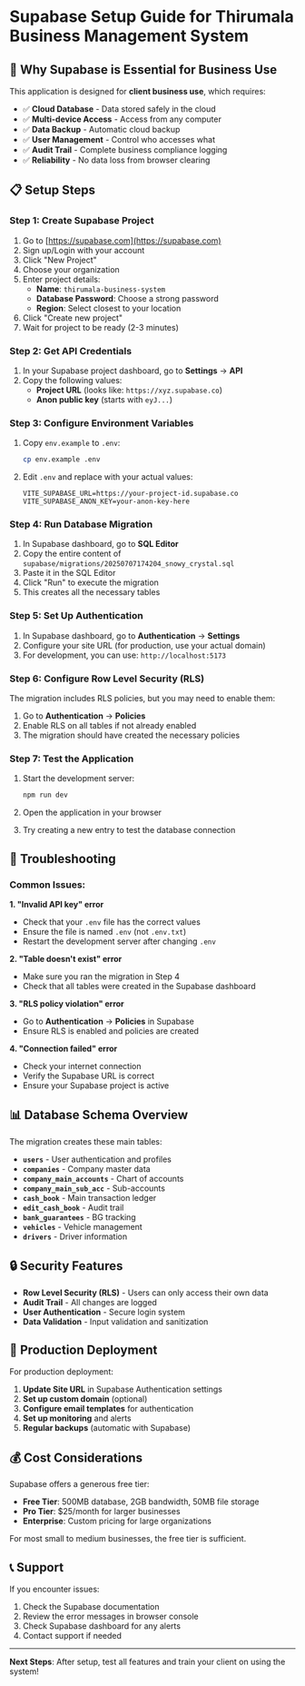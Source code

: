 # Supabase Setup Guide for Thirumala Business Management System

## 🚀 Why Supabase is Essential for Business Use

This application is designed for **client business use**, which requires:
- ✅ **Cloud Database** - Data stored safely in the cloud
- ✅ **Multi-device Access** - Access from any computer
- ✅ **Data Backup** - Automatic cloud backup
- ✅ **User Management** - Control who accesses what
- ✅ **Audit Trail** - Complete business compliance logging
- ✅ **Reliability** - No data loss from browser clearing

## 📋 Setup Steps

### Step 1: Create Supabase Project

1. Go to [https://supabase.com](https://supabase.com)
2. Sign up/Login with your account
3. Click "New Project"
4. Choose your organization
5. Enter project details:
   - **Name**: `thirumala-business-system`
   - **Database Password**: Choose a strong password
   - **Region**: Select closest to your location
6. Click "Create new project"
7. Wait for project to be ready (2-3 minutes)

### Step 2: Get API Credentials

1. In your Supabase project dashboard, go to **Settings** → **API**
2. Copy the following values:
   - **Project URL** (looks like: `https://xyz.supabase.co`)
   - **Anon public key** (starts with `eyJ...`)

### Step 3: Configure Environment Variables

1. Copy `env.example` to `.env`:
   ```bash
   cp env.example .env
   ```

2. Edit `.env` and replace with your actual values:
   ```env
   VITE_SUPABASE_URL=https://your-project-id.supabase.co
   VITE_SUPABASE_ANON_KEY=your-anon-key-here
   ```

### Step 4: Run Database Migration

1. In Supabase dashboard, go to **SQL Editor**
2. Copy the entire content of `supabase/migrations/20250707174204_snowy_crystal.sql`
3. Paste it in the SQL Editor
4. Click "Run" to execute the migration
5. This creates all the necessary tables

### Step 5: Set Up Authentication

1. In Supabase dashboard, go to **Authentication** → **Settings**
2. Configure your site URL (for production, use your actual domain)
3. For development, you can use: `http://localhost:5173`

### Step 6: Configure Row Level Security (RLS)

The migration includes RLS policies, but you may need to enable them:

1. Go to **Authentication** → **Policies**
2. Enable RLS on all tables if not already enabled
3. The migration should have created the necessary policies

### Step 7: Test the Application

1. Start the development server:
   ```bash
   npm run dev
   ```

2. Open the application in your browser
3. Try creating a new entry to test the database connection

## 🔧 Troubleshooting

### Common Issues:

**1. "Invalid API key" error**
- Check that your `.env` file has the correct values
- Ensure the file is named `.env` (not `.env.txt`)
- Restart the development server after changing `.env`

**2. "Table doesn't exist" error**
- Make sure you ran the migration in Step 4
- Check that all tables were created in the Supabase dashboard

**3. "RLS policy violation" error**
- Go to **Authentication** → **Policies** in Supabase
- Ensure RLS is enabled and policies are created

**4. "Connection failed" error**
- Check your internet connection
- Verify the Supabase URL is correct
- Ensure your Supabase project is active

## 📊 Database Schema Overview

The migration creates these main tables:

- **`users`** - User authentication and profiles
- **`companies`** - Company master data
- **`company_main_accounts`** - Chart of accounts
- **`company_main_sub_acc`** - Sub-accounts
- **`cash_book`** - Main transaction ledger
- **`edit_cash_book`** - Audit trail
- **`bank_guarantees`** - BG tracking
- **`vehicles`** - Vehicle management
- **`drivers`** - Driver information

## 🔒 Security Features

- **Row Level Security (RLS)** - Users can only access their own data
- **Audit Trail** - All changes are logged
- **User Authentication** - Secure login system
- **Data Validation** - Input validation and sanitization

## 🚀 Production Deployment

For production deployment:

1. **Update Site URL** in Supabase Authentication settings
2. **Set up custom domain** (optional)
3. **Configure email templates** for authentication
4. **Set up monitoring** and alerts
5. **Regular backups** (automatic with Supabase)

## 💰 Cost Considerations

Supabase offers a generous free tier:
- **Free Tier**: 500MB database, 2GB bandwidth, 50MB file storage
- **Pro Tier**: $25/month for larger businesses
- **Enterprise**: Custom pricing for large organizations

For most small to medium businesses, the free tier is sufficient.

## 📞 Support

If you encounter issues:
1. Check the Supabase documentation
2. Review the error messages in browser console
3. Check Supabase dashboard for any alerts
4. Contact support if needed

---

**Next Steps**: After setup, test all features and train your client on using the system! 